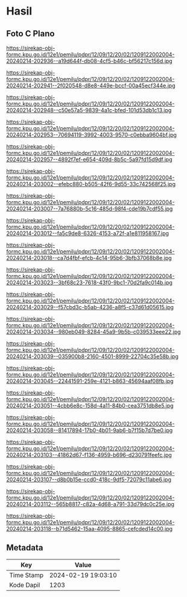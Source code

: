 # Hasil

## Foto C Plano

https://sirekap-obj-formc.kpu.go.id/12e1/pemilu/pdpr/12/09/12/20/02/1209122002004-20240214-202936--a19d644f-db08-4cf5-b46c-bf56217c156d.jpg

https://sirekap-obj-formc.kpu.go.id/12e1/pemilu/pdpr/12/09/12/20/02/1209122002004-20240214-202941--2f020548-d8e8-449e-bccf-00a45ecf344e.jpg

https://sirekap-obj-formc.kpu.go.id/12e1/pemilu/pdpr/12/09/12/20/02/1209122002004-20240214-202948--c50e57a5-9839-4a1c-bfed-101d53db1c13.jpg

https://sirekap-obj-formc.kpu.go.id/12e1/pemilu/pdpr/12/09/12/20/02/1209122002004-20240214-202953--70694119-3992-4003-9570-c0ebba9604bf.jpg

https://sirekap-obj-formc.kpu.go.id/12e1/pemilu/pdpr/12/09/12/20/02/1209122002004-20240214-202957--4892f7ef-e654-409d-8b5c-5a97fd15d9df.jpg

https://sirekap-obj-formc.kpu.go.id/12e1/pemilu/pdpr/12/09/12/20/02/1209122002004-20240214-203002--efebc880-b505-42f6-9d55-33c742568f25.jpg

https://sirekap-obj-formc.kpu.go.id/12e1/pemilu/pdpr/12/09/12/20/02/1209122002004-20240214-203007--7a76880b-5c16-485d-98f4-cde19b7cdf55.jpg

https://sirekap-obj-formc.kpu.go.id/12e1/pemilu/pdpr/12/09/12/20/02/1209122002004-20240214-203012--fa5c9de8-6326-4153-a72f-a1e811958167.jpg

https://sirekap-obj-formc.kpu.go.id/12e1/pemilu/pdpr/12/09/12/20/02/1209122002004-20240214-203018--ca7d4fbf-efcb-4c14-95b6-3bfb37068b8e.jpg

https://sirekap-obj-formc.kpu.go.id/12e1/pemilu/pdpr/12/09/12/20/02/1209122002004-20240214-203023--3bf68c23-7618-43f0-9bc1-70d2fa9c014b.jpg

https://sirekap-obj-formc.kpu.go.id/12e1/pemilu/pdpr/12/09/12/20/02/1209122002004-20240214-203029--f57cbd3c-b5ab-4236-a8f5-c37d61d05615.jpg

https://sirekap-obj-formc.kpu.go.id/12e1/pemilu/pdpr/12/09/12/20/02/1209122002004-20240214-203034--980eb049-8284-45a9-9b5b-c039533eee22.jpg

https://sirekap-obj-formc.kpu.go.id/12e1/pemilu/pdpr/12/09/12/20/02/1209122002004-20240214-203039--035900b8-2160-4501-8999-22704c35e58b.jpg

https://sirekap-obj-formc.kpu.go.id/12e1/pemilu/pdpr/12/09/12/20/02/1209122002004-20240214-203045--22441591-259e-4121-b863-45694aaf08fb.jpg

https://sirekap-obj-formc.kpu.go.id/12e1/pemilu/pdpr/12/09/12/20/02/1209122002004-20240214-203051--4cbb6e8c-158d-4a11-84b0-cea3751db8e5.jpg

https://sirekap-obj-formc.kpu.go.id/12e1/pemilu/pdpr/12/09/12/20/02/1209122002004-20240214-203058--81417894-17b0-4b01-9ab6-b7f15b7d7be0.jpg

https://sirekap-obj-formc.kpu.go.id/12e1/pemilu/pdpr/12/09/12/20/02/1209122002004-20240214-203103--41862d67-f136-4959-b696-d230791feefc.jpg

https://sirekap-obj-formc.kpu.go.id/12e1/pemilu/pdpr/12/09/12/20/02/1209122002004-20240214-203107--d8b0b15e-ccd0-418c-9df5-72079c11abe6.jpg

https://sirekap-obj-formc.kpu.go.id/12e1/pemilu/pdpr/12/09/12/20/02/1209122002004-20240214-203112--565b8817-c82a-4d68-a791-33d79dc0c25e.jpg

https://sirekap-obj-formc.kpu.go.id/12e1/pemilu/pdpr/12/09/12/20/02/1209122002004-20240214-203118--b71d5462-15aa-4095-8865-cefcded14c00.jpg


## Metadata

| Key        | Value               |
| ---------- | ------------------- |
| Time Stamp | 2024-02-19 19:03:10 |
| Kode Dapil | 1203                |



